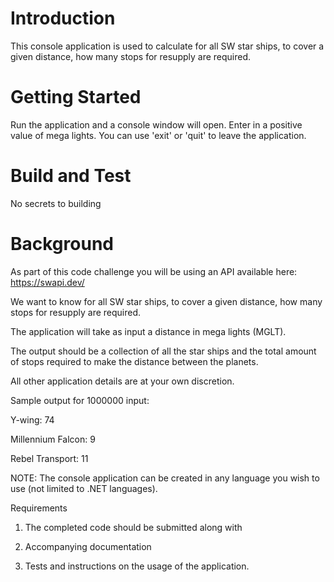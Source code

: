 # Introduction 
This console application is used to calculate for all SW star ships, to cover a given distance, how many stops for resupply are required.

# Getting Started
Run the application and a console window will open.
Enter in a positive value of mega lights. You can use 'exit' or 'quit' to leave the application.

# Build and Test
No secrets to building


# Background 
As part of this code challenge you will be using an API available here: https://swapi.dev/

We want to know for all SW star ships, to cover a given distance, how many stops for resupply are required.

The application will take as input a distance in mega lights (MGLT).

The output should be a collection of all the star ships and the total amount of stops required to make the distance between the planets.

All other application details are at your own discretion.

Sample output for 1000000 input:

Y-wing: 74

Millennium Falcon: 9

Rebel Transport: 11

NOTE: The console application can be created in any language you wish to use (not limited to .NET languages).

Requirements

1) The completed code should be submitted along with

2) Accompanying documentation

3) Tests and instructions on the usage of the application.
